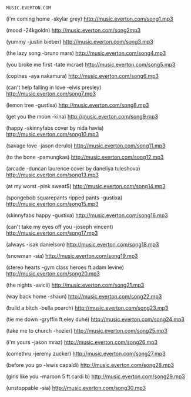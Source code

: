 `MUSIC.EVERTON.COM`


(i'm coming home -skylar grey) http://music.everton.com/song1.mp3

(mood -24kgoldn) http://music.everton.com/song2mp3

(yummy -justin bieber) http://music.everton.com/song3.mp3

(the lazy song -bruno mars) http://music.everton.com/song4.mp3

(you broke me first -tate mcrae) http://music.everton.com/song5.mp3

(copines -aya nakamura) http://music.everton.com/song6.mp3

(can't help falling in love -elvis presley) http://music.everton.com/song7.mp3

(lemon tree -gustixa) http://music.everton.com/song8.mp3

(get you the moon -kina) http://music.everton.com/song9.mp3

(happy -skinnyfabs cover by nida havia) http://music.everton.com/song10.mp3

(savage love -jason derulo) http://music.everton.com/song11.mp3

(to the bone -pamungkas) http://music.everton.com/song12.mp3

(arcade -duncan laurence cover by daneliya tuleshova) http://music.everton.com/song13.mp3

(at my worst -pink sweat$) http://music.everton.com/song14.mp3

(spongebob squarepants ripped pants -gustixa) http://music.everton.com/song15.mp3

(skinnyfabs happy -gustixa) http://music.everton.com/song16.mp3

(can't take my eyes off you -joseph vincent) http://music.everton.com/song17.mp3

(always -isak danielson) http://music.everton.com/song18.mp3

(snowman -sia) http://music.everton.com/song19.mp3

(stereo hearts -gym class heroes ft.adam levine) http://music.everton.com/song20.mp3

(the nights -avicii) http://music.everton.com/song21.mp3

(way back home -shaun) http://music.everton.com/song22.mp3

(build a bitch -bella poarch) http://music.everton.com/song23.mp3

(tie me down -gryffin ft.eley duhé) http://music.everton.com/song24.mp3

(take me to church -hozier) http://music.everton.com/song25.mp3

(i'm yours -jason mraz) http://music.everton.com/song26.mp3

(comethru -jeremy zucker) http://music.everton.com/song27.mp3

(before you go -lewis capaldi) http://music.everton.com/song28.mp3

(girls like you -maroon 5 ft.cardi b) http://music.everton.com/song29.mp3

(unstoppable -sia) http://music.everton.com/song30.mp3
